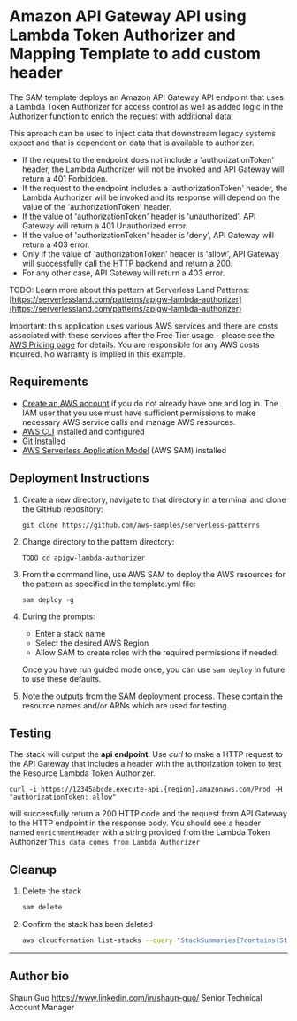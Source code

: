 # Amazon API Gateway API using Lambda Token Authorizer and Mapping Template to add custom header

The SAM template deploys an Amazon API Gateway API endpoint that uses a Lambda Token Authorizer for access control as well as added logic in the Authorizer function to enrich the request with additional data. 

This aproach can be used to inject data that downstream legacy systems expect and that is dependent on data that is available to authorizer.

* If the request to the endpoint does not include a 'authorizationToken' header, the Lambda Authorizer will not be invoked and API Gateway will return a 401 Forbidden. 
* If the request to the endpoint includes a 'authorizationToken' header, the Lambda Authorizer will be invoked and its response will depend on the value of the 'authorizationToken' header. 
* If the value of 'authorizationToken' header is 'unauthorized', API Gateway will return a 401 Unauthorized error. 
* If the value of 'authorizationToken' header is 'deny', API Gateway will return a 403 error. 
* Only if the value of 'authorizationToken' header is 'allow', API Gateway will successfully call the HTTP backend and return a 200. 
* For any other case, API Gateway will return a 403 error.

TODO: Learn more about this pattern at Serverless Land Patterns: [https://serverlessland.com/patterns/apigw-lambda-authorizer](https://serverlessland.com/patterns/apigw-lambda-authorizer)

Important: this application uses various AWS services and there are costs associated with these services after the Free Tier usage - please see the [AWS Pricing page](https://aws.amazon.com/pricing/) for details. You are responsible for any AWS costs incurred. No warranty is implied in this example.

## Requirements

* [Create an AWS account](https://portal.aws.amazon.com/gp/aws/developer/registration/index.html) if you do not already have one and log in. The IAM user that you use must have sufficient permissions to make necessary AWS service calls and manage AWS resources.
* [AWS CLI](https://docs.aws.amazon.com/cli/latest/userguide/install-cliv2.html) installed and configured
* [Git Installed](https://git-scm.com/book/en/v2/Getting-Started-Installing-Git)
* [AWS Serverless Application Model](https://docs.aws.amazon.com/serverless-application-model/latest/developerguide/serverless-sam-cli-install.html) (AWS SAM) installed

## Deployment Instructions

1. Create a new directory, navigate to that directory in a terminal and clone the GitHub repository:
    ``` 
    git clone https://github.com/aws-samples/serverless-patterns
    ```
2. Change directory to the pattern directory:
    ```
    TODO cd apigw-lambda-authorizer
    ```
3. From the command line, use AWS SAM to deploy the AWS resources for the pattern as specified in the template.yml file:
    ```
    sam deploy -g
    ```
1. During the prompts:
    * Enter a stack name
    * Select the desired AWS Region
    * Allow SAM to create roles with the required permissions if needed.

    Once you have run guided mode once, you can use `sam deploy` in future to use these defaults.

1. Note the outputs from the SAM deployment process. These contain the resource names and/or ARNs which are used for testing.

## Testing

The stack will output the **api endpoint**. Use *curl* to make a HTTP request to the API Gateway that includes a header with the authorization token to test the Resource Lambda Token Authorizer.
   
```
curl -i https://12345abcde.execute-api.{region}.amazonaws.com/Prod -H "authorizationToken: allow"
```

will successfully return a 200 HTTP code and the request from API Gateway to the HTTP endpoint in the response body. You should see a header named `enrichmentHeader` with a string provided from the Lambda Token Authorizer `This data comes from Lambda Authorizer`


## Cleanup
 
1. Delete the stack
    ```bash
    sam delete
    ```
1. Confirm the stack has been deleted
    ```bash
    aws cloudformation list-stacks --query "StackSummaries[?contains(StackName,'STACK_NAME')].StackStatus"
    ```
----

## Author bio
Shaun Guo
https://www.linkedin.com/in/shaun-guo/
Senior Technical Account Manager